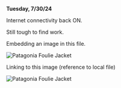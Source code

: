 **Tuesday, 7/30/24**

Internet connectivity back ON.

Still tough to find work.

Embedding an image in this file.

![Patagonia Foulie Jacket](https://github.com/mjhovers264/excercise/blob/main/mhjournal/images/Img_0169.png)

Linking to this image (reference to local file)

![Patagonia Foulie Jacket](/images/Img_0169.png)





